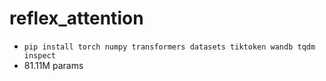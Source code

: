 # reflex_attention


 
* ```pip install torch numpy transformers datasets tiktoken wandb tqdm inspect```
* 81.11M params